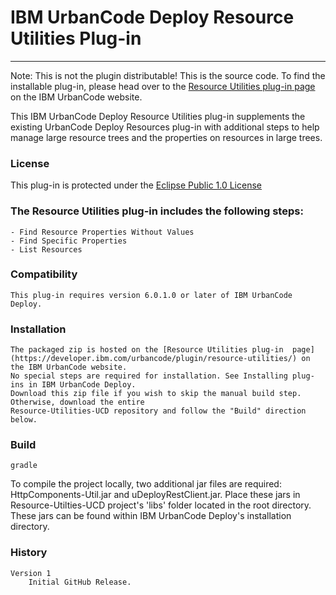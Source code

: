 # IBM UrbanCode Deploy Resource Utilities Plug-in
---
Note: This is not the plugin distributable! This is the source code. To find the installable plug-in, please head over to the [Resource Utilities plug-in page](https://developer.ibm.com/urbancode/plugin/resource-utilities/) on the IBM UrbanCode website.

This IBM UrbanCode Deploy Resource Utilities plug-in supplements the existing UrbanCode Deploy Resources plug-in with additional steps to help manage large resource trees and the properties on resources in large trees.

### License
This plug-in is protected under the [Eclipse Public 1.0 License](http://www.eclipse.org/legal/epl-v10.html)

### The Resource Utilities plug-in includes the following steps:
    - Find Resource Properties Without Values
    - Find Specific Properties
    - List Resources

### Compatibility
	This plug-in requires version 6.0.1.0 or later of IBM UrbanCode Deploy.

### Installation
	The packaged zip is hosted on the [Resource Utilities plug-in  page](https://developer.ibm.com/urbancode/plugin/resource-utilities/) on the IBM UrbanCode website.
    No special steps are required for installation. See Installing plug-ins in IBM UrbanCode Deploy.
    Download this zip file if you wish to skip the manual build step. Otherwise, download the entire
    Resource-Utilities-UCD repository and follow the "Build" direction below.

### Build
    gradle

To compile the project locally, two additional jar files are required: HttpComponents-Util.jar and uDeployRestClient.jar. Place these jars in Resource-Utilties-UCD project's 'libs' folder located in the root directory. These jars can be found within IBM UrbanCode Deploy's installation directory.


### History
	Version 1
		Initial GitHub Release.
